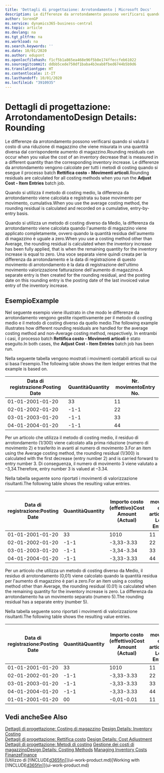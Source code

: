 ```yaml
---
title: 'Dettagli di progettazione: Arrotondamento | Microsoft Docs'
description: Le differenze da arrotondamento possono verificarsi quando si valuta il costo di una riduzione di magazzino che viene misurata in una quantità diversa dal corrispondente aumento di magazzino. Le differenze da arrotondamento vengono calcolate per tutti i metodi di costing quando si esegue il processo batch **Rettifica costo - Movimenti articoli**.
author: SorenGP
ms.service: dynamics365-business-central
ms.topic: article
ms.devlang: na
ms.tgt_pltfrm: na
ms.workload: na
ms.search.keywords: ''
ms.date: 10/01/2020
ms.author: edupont
ms.openlocfilehash: f1cf5b1a865ea468e96f5b8e174ffeccfeb61022
ms.sourcegitcommit: ddbb5cede750df1baba4b3eab8fbed6744b5b9d6
ms.translationtype: HT
ms.contentlocale: it-IT
ms.lasthandoff: 10/01/2020
ms.locfileid: "3910935"
---
```

# <a name="design-details-rounding"></a><span data-ttu-id="bc6ad-104">Dettagli di progettazione: Arrotondamento</span><span class="sxs-lookup"><span data-stu-id="bc6ad-104">Design Details: Rounding</span></span>
<span data-ttu-id="bc6ad-105">Le differenze da arrotondamento possono verificarsi quando si valuta il costo di una riduzione di magazzino che viene misurata in una quantità diversa dal corrispondente aumento di magazzino.</span><span class="sxs-lookup"><span data-stu-id="bc6ad-105">Rounding residuals can occur when you value the cost of an inventory decrease that is measured in a different quantity than the corresponding inventory increase.</span></span> <span data-ttu-id="bc6ad-106">Le differenze da arrotondamento vengono calcolate per tutti i metodi di costing quando si esegue il processo batch **Rettifica costo - Movimenti articoli**.</span><span class="sxs-lookup"><span data-stu-id="bc6ad-106">Rounding residuals are calculated for all costing methods when you run the **Adjust Cost - Item Entries** batch job.</span></span>  

 <span data-ttu-id="bc6ad-107">Quando si utilizza il metodo di costing medio, la differenza da arrotondamento viene calcolata e registrata su base movimento per movimento, cumulativa.</span><span class="sxs-lookup"><span data-stu-id="bc6ad-107">When you use the average costing method, the rounding residual is calculated and recorded on a cumulative, entry-by-entry basis.</span></span>  

 <span data-ttu-id="bc6ad-108">Quando si utilizza un metodo di costing diverso da Medio, la differenza da arrotondamento viene calcolata quando l'aumento di magazzino viene applicato completamente, ovvero quando la quantità residua dell'aumento di magazzino è uguale a zero.</span><span class="sxs-lookup"><span data-stu-id="bc6ad-108">When you use a costing method other than Average, the rounding residual is calculated when the inventory increase has been fully applied, that is when the remaining quantity for the inventory increase is equal to zero.</span></span> <span data-ttu-id="bc6ad-109">Una voce separata viene quindi creata per la differenza da arrotondamento e la data di registrazione di questo movimento di arrotondamento è la data di registrazione dell'ultimo movimento valorizzazione fatturazione dell'aumento di magazzino.</span><span class="sxs-lookup"><span data-stu-id="bc6ad-109">A separate entry is then created for the rounding residual, and the posting date on this rounding entry is the posting date of the last invoiced value entry of the inventory increase.</span></span>  

## <a name="example"></a><span data-ttu-id="bc6ad-110">Esempio</span><span class="sxs-lookup"><span data-stu-id="bc6ad-110">Example</span></span>  
 <span data-ttu-id="bc6ad-111">Nel seguente esempio viene illustrato in che modo le differenze da arrotondamento vengono gestite rispettivamente per il metodo di costing medio e il metodo di costing diverso da quello medio.</span><span class="sxs-lookup"><span data-stu-id="bc6ad-111">The following example illustrates how different rounding residuals are handled for the average costing method and non-Average costing method, respectively.</span></span> <span data-ttu-id="bc6ad-112">In entrambi i casi, il processo batch **Rettifica costo - Movimenti articoli** è stato eseguito.</span><span class="sxs-lookup"><span data-stu-id="bc6ad-112">In both cases, the **Adjust Cost - Item Entries** batch job has been run.</span></span>  

 <span data-ttu-id="bc6ad-113">Nella seguente tabella vengono mostrati i movimenti contabili articoli su cui si basa l'esempio.</span><span class="sxs-lookup"><span data-stu-id="bc6ad-113">The following table shows the item ledger entries that the example is based on.</span></span>  

|<span data-ttu-id="bc6ad-114">Data di registrazione:</span><span class="sxs-lookup"><span data-stu-id="bc6ad-114">Posting Date</span></span>|<span data-ttu-id="bc6ad-115">Quantità</span><span class="sxs-lookup"><span data-stu-id="bc6ad-115">Quantity</span></span>|<span data-ttu-id="bc6ad-116">Nr. movimento</span><span class="sxs-lookup"><span data-stu-id="bc6ad-116">Entry No.</span></span>|  
|------------------|--------------|---------------|  
|<span data-ttu-id="bc6ad-117">01-01-20</span><span class="sxs-lookup"><span data-stu-id="bc6ad-117">01-01-20</span></span>|<span data-ttu-id="bc6ad-118">3</span><span class="sxs-lookup"><span data-stu-id="bc6ad-118">3</span></span>|<span data-ttu-id="bc6ad-119">1</span><span class="sxs-lookup"><span data-stu-id="bc6ad-119">1</span></span>|  
|<span data-ttu-id="bc6ad-120">02-01-20</span><span class="sxs-lookup"><span data-stu-id="bc6ad-120">02-01-20</span></span>|<span data-ttu-id="bc6ad-121">-1</span><span class="sxs-lookup"><span data-stu-id="bc6ad-121">-1</span></span>|<span data-ttu-id="bc6ad-122">2</span><span class="sxs-lookup"><span data-stu-id="bc6ad-122">2</span></span>|  
|<span data-ttu-id="bc6ad-123">03-01-20</span><span class="sxs-lookup"><span data-stu-id="bc6ad-123">03-01-20</span></span>|<span data-ttu-id="bc6ad-124">-1</span><span class="sxs-lookup"><span data-stu-id="bc6ad-124">-1</span></span>|<span data-ttu-id="bc6ad-125">3</span><span class="sxs-lookup"><span data-stu-id="bc6ad-125">3</span></span>|  
|<span data-ttu-id="bc6ad-126">04-01-20</span><span class="sxs-lookup"><span data-stu-id="bc6ad-126">04-01-20</span></span>|<span data-ttu-id="bc6ad-127">-1</span><span class="sxs-lookup"><span data-stu-id="bc6ad-127">-1</span></span>|<span data-ttu-id="bc6ad-128">4</span><span class="sxs-lookup"><span data-stu-id="bc6ad-128">4</span></span>|  

 <span data-ttu-id="bc6ad-129">Per un articolo che utilizza il metodo di costing medio, il residuo di arrotondamento (1/300) viene calcolato alla prima riduzione (numero di movimento 2) e trasferito in avanti al numero di movimento 3.</span><span class="sxs-lookup"><span data-stu-id="bc6ad-129">For an item using the Average costing method, the rounding residual (1/300) is calculated with the first decrease (entry number 2) and is carried forward to entry number 3.</span></span> <span data-ttu-id="bc6ad-130">Di conseguenza, il numero di movimento 3 viene valutato a –3,34.</span><span class="sxs-lookup"><span data-stu-id="bc6ad-130">Therefore, entry number 3 is valued at –3.34.</span></span>  

 <span data-ttu-id="bc6ad-131">Nella tabella seguente sono riportati i movimenti di valorizzazione risultanti.</span><span class="sxs-lookup"><span data-stu-id="bc6ad-131">The following table shows the resulting value entries.</span></span>  

|<span data-ttu-id="bc6ad-132">Data di registrazione:</span><span class="sxs-lookup"><span data-stu-id="bc6ad-132">Posting Date</span></span>|<span data-ttu-id="bc6ad-133">Quantità</span><span class="sxs-lookup"><span data-stu-id="bc6ad-133">Quantity</span></span>|<span data-ttu-id="bc6ad-134">Importo costo (effettivo)</span><span class="sxs-lookup"><span data-stu-id="bc6ad-134">Cost Amount (Actual)</span></span>|<span data-ttu-id="bc6ad-135">Nr. movimento cont. articolo</span><span class="sxs-lookup"><span data-stu-id="bc6ad-135">Item Ledger Entry No.</span></span>|<span data-ttu-id="bc6ad-136">Nr. movimento</span><span class="sxs-lookup"><span data-stu-id="bc6ad-136">Entry No.</span></span>|  
|------------------|--------------|----------------------------|---------------------------|---------------|  
|<span data-ttu-id="bc6ad-137">01-01-20</span><span class="sxs-lookup"><span data-stu-id="bc6ad-137">01-01-20</span></span>|<span data-ttu-id="bc6ad-138">3</span><span class="sxs-lookup"><span data-stu-id="bc6ad-138">3</span></span>|<span data-ttu-id="bc6ad-139">10</span><span class="sxs-lookup"><span data-stu-id="bc6ad-139">10</span></span>|<span data-ttu-id="bc6ad-140">1</span><span class="sxs-lookup"><span data-stu-id="bc6ad-140">1</span></span>|<span data-ttu-id="bc6ad-141">1</span><span class="sxs-lookup"><span data-stu-id="bc6ad-141">1</span></span>|  
|<span data-ttu-id="bc6ad-142">02-01-20</span><span class="sxs-lookup"><span data-stu-id="bc6ad-142">02-01-20</span></span>|<span data-ttu-id="bc6ad-143">-1</span><span class="sxs-lookup"><span data-stu-id="bc6ad-143">-1</span></span>|<span data-ttu-id="bc6ad-144">-3,33</span><span class="sxs-lookup"><span data-stu-id="bc6ad-144">-3.33</span></span>|<span data-ttu-id="bc6ad-145">2</span><span class="sxs-lookup"><span data-stu-id="bc6ad-145">2</span></span>|<span data-ttu-id="bc6ad-146">2</span><span class="sxs-lookup"><span data-stu-id="bc6ad-146">2</span></span>|  
|<span data-ttu-id="bc6ad-147">03-01-20</span><span class="sxs-lookup"><span data-stu-id="bc6ad-147">03-01-20</span></span>|<span data-ttu-id="bc6ad-148">-1</span><span class="sxs-lookup"><span data-stu-id="bc6ad-148">-1</span></span>|<span data-ttu-id="bc6ad-149">-3,34</span><span class="sxs-lookup"><span data-stu-id="bc6ad-149">-3.34</span></span>|<span data-ttu-id="bc6ad-150">3</span><span class="sxs-lookup"><span data-stu-id="bc6ad-150">3</span></span>|<span data-ttu-id="bc6ad-151">3</span><span class="sxs-lookup"><span data-stu-id="bc6ad-151">3</span></span>|  
|<span data-ttu-id="bc6ad-152">04-01-20</span><span class="sxs-lookup"><span data-stu-id="bc6ad-152">04-01-20</span></span>|<span data-ttu-id="bc6ad-153">-1</span><span class="sxs-lookup"><span data-stu-id="bc6ad-153">-1</span></span>|<span data-ttu-id="bc6ad-154">-3,33</span><span class="sxs-lookup"><span data-stu-id="bc6ad-154">-3.33</span></span>|<span data-ttu-id="bc6ad-155">4</span><span class="sxs-lookup"><span data-stu-id="bc6ad-155">4</span></span>|<span data-ttu-id="bc6ad-156">4</span><span class="sxs-lookup"><span data-stu-id="bc6ad-156">4</span></span>|  

 <span data-ttu-id="bc6ad-157">Per un articolo che utilizza un metodo di costing diverso da Medio, il residuo di arrotondamento (0,01) viene calcolato quando la quantità residua per l'aumento di magazzino è pari a zero.</span><span class="sxs-lookup"><span data-stu-id="bc6ad-157">For an item using a costing method other than Average, the rounding residual (0.01) is calculated when the remaining quantity for the inventory increase is zero.</span></span> <span data-ttu-id="bc6ad-158">La differenza da arrotondamento ha un movimento separato (numero 5).</span><span class="sxs-lookup"><span data-stu-id="bc6ad-158">The rounding residual has a separate entry (number 5).</span></span>  

 <span data-ttu-id="bc6ad-159">Nella tabella seguente sono riportati i movimenti di valorizzazione risultanti.</span><span class="sxs-lookup"><span data-stu-id="bc6ad-159">The following table shows the resulting value entries.</span></span>  

|<span data-ttu-id="bc6ad-160">Data di registrazione:</span><span class="sxs-lookup"><span data-stu-id="bc6ad-160">Posting Date</span></span>|<span data-ttu-id="bc6ad-161">Quantità</span><span class="sxs-lookup"><span data-stu-id="bc6ad-161">Quantity</span></span>|<span data-ttu-id="bc6ad-162">Importo costo (effettivo)</span><span class="sxs-lookup"><span data-stu-id="bc6ad-162">Cost Amount (Actual)</span></span>|<span data-ttu-id="bc6ad-163">Nr. movimento cont. articolo</span><span class="sxs-lookup"><span data-stu-id="bc6ad-163">Item Ledger Entry No.</span></span>|<span data-ttu-id="bc6ad-164">Nr. movimento</span><span class="sxs-lookup"><span data-stu-id="bc6ad-164">Entry No.</span></span>|  
|------------------|--------------|----------------------------|---------------------------|---------------|  
|<span data-ttu-id="bc6ad-165">01-01-20</span><span class="sxs-lookup"><span data-stu-id="bc6ad-165">01-01-20</span></span>|<span data-ttu-id="bc6ad-166">3</span><span class="sxs-lookup"><span data-stu-id="bc6ad-166">3</span></span>|<span data-ttu-id="bc6ad-167">10</span><span class="sxs-lookup"><span data-stu-id="bc6ad-167">10</span></span>|<span data-ttu-id="bc6ad-168">1</span><span class="sxs-lookup"><span data-stu-id="bc6ad-168">1</span></span>|<span data-ttu-id="bc6ad-169">1</span><span class="sxs-lookup"><span data-stu-id="bc6ad-169">1</span></span>|  
|<span data-ttu-id="bc6ad-170">02-01-20</span><span class="sxs-lookup"><span data-stu-id="bc6ad-170">02-01-20</span></span>|<span data-ttu-id="bc6ad-171">-1</span><span class="sxs-lookup"><span data-stu-id="bc6ad-171">-1</span></span>|<span data-ttu-id="bc6ad-172">-3,33</span><span class="sxs-lookup"><span data-stu-id="bc6ad-172">-3.33</span></span>|<span data-ttu-id="bc6ad-173">2</span><span class="sxs-lookup"><span data-stu-id="bc6ad-173">2</span></span>|<span data-ttu-id="bc6ad-174">2</span><span class="sxs-lookup"><span data-stu-id="bc6ad-174">2</span></span>|  
|<span data-ttu-id="bc6ad-175">03-01-20</span><span class="sxs-lookup"><span data-stu-id="bc6ad-175">03-01-20</span></span>|<span data-ttu-id="bc6ad-176">-1</span><span class="sxs-lookup"><span data-stu-id="bc6ad-176">-1</span></span>|<span data-ttu-id="bc6ad-177">-3,33</span><span class="sxs-lookup"><span data-stu-id="bc6ad-177">-3.33</span></span>|<span data-ttu-id="bc6ad-178">3</span><span class="sxs-lookup"><span data-stu-id="bc6ad-178">3</span></span>|<span data-ttu-id="bc6ad-179">3</span><span class="sxs-lookup"><span data-stu-id="bc6ad-179">3</span></span>|  
|<span data-ttu-id="bc6ad-180">04-01-20</span><span class="sxs-lookup"><span data-stu-id="bc6ad-180">04-01-20</span></span>|<span data-ttu-id="bc6ad-181">-1</span><span class="sxs-lookup"><span data-stu-id="bc6ad-181">-1</span></span>|<span data-ttu-id="bc6ad-182">-3,33</span><span class="sxs-lookup"><span data-stu-id="bc6ad-182">-3.33</span></span>|<span data-ttu-id="bc6ad-183">4</span><span class="sxs-lookup"><span data-stu-id="bc6ad-183">4</span></span>|<span data-ttu-id="bc6ad-184">4</span><span class="sxs-lookup"><span data-stu-id="bc6ad-184">4</span></span>|  
|<span data-ttu-id="bc6ad-185">01-01-20</span><span class="sxs-lookup"><span data-stu-id="bc6ad-185">01-01-20</span></span>|<span data-ttu-id="bc6ad-186">0</span><span class="sxs-lookup"><span data-stu-id="bc6ad-186">0</span></span>|<span data-ttu-id="bc6ad-187">-0,01</span><span class="sxs-lookup"><span data-stu-id="bc6ad-187">-0.01</span></span>|<span data-ttu-id="bc6ad-188">1</span><span class="sxs-lookup"><span data-stu-id="bc6ad-188">1</span></span>|<span data-ttu-id="bc6ad-189">5</span><span class="sxs-lookup"><span data-stu-id="bc6ad-189">5</span></span>|  

## <a name="see-also"></a><span data-ttu-id="bc6ad-190">Vedi anche</span><span class="sxs-lookup"><span data-stu-id="bc6ad-190">See Also</span></span>  
 <span data-ttu-id="bc6ad-191">[Dettagli di progettazione: Costing di magazzino](design-details-inventory-costing.md) </span><span class="sxs-lookup"><span data-stu-id="bc6ad-191">[Design Details: Inventory Costing](design-details-inventory-costing.md) </span></span>  
 <span data-ttu-id="bc6ad-192">[Dettagli di progettazione: Rettifica costo](design-details-cost-adjustment.md) </span><span class="sxs-lookup"><span data-stu-id="bc6ad-192">[Design Details: Cost Adjustment](design-details-cost-adjustment.md) </span></span>  
 <span data-ttu-id="bc6ad-193">[Dettagli di progettazione: Metodi di costing](design-details-costing-methods.md) [Gestione dei costi di magazzino](finance-manage-inventory-costs.md)</span><span class="sxs-lookup"><span data-stu-id="bc6ad-193">[Design Details: Costing Methods](design-details-costing-methods.md) [Managing Inventory Costs](finance-manage-inventory-costs.md)</span></span>  
 [<span data-ttu-id="bc6ad-194">Finanze</span><span class="sxs-lookup"><span data-stu-id="bc6ad-194">Finance</span></span>](finance.md)  
 <span data-ttu-id="bc6ad-195">[Utilizzo di [!INCLUDE[d365fin](includes/d365fin_md.md)]](ui-work-product.md)</span><span class="sxs-lookup"><span data-stu-id="bc6ad-195">[Working with [!INCLUDE[d365fin](includes/d365fin_md.md)]](ui-work-product.md)</span></span>
